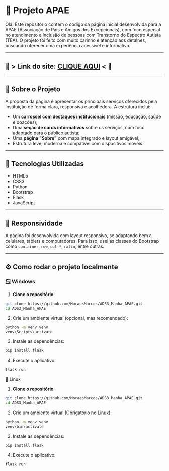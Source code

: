 # 💙 Projeto APAE

Olá! Este repositório contém o código da página inicial desenvolvida para a APAE (Associação de Pais e Amigos dos Excepcionais), com foco especial no atendimento e inclusão de pessoas com Transtorno do Espectro Autista (TEA). O projeto foi feito com muito carinho e atenção aos detalhes, buscando oferecer uma experiência acessível e informativa.

---
## 💙 > Link do site: [CLIQUE AQUI](https://ads3-manha-apae-1.onrender.com/) < 💙

---

## 🧠 Sobre o Projeto

A proposta da página é apresentar os principais serviços oferecidos pela instituição de forma clara, responsiva e acolhedora. A estrutura inclui:

- Um **carrossel com destaques institucionais** (missão, educação, saúde e doações);
- Uma **seção de cards informativos** sobre os serviços, com foco adaptado para o público autista;
- Uma **página "Sobre"** com mapa integrado e layout amigável;
- Estrutura leve, moderna e compatível com dispositivos móveis.

---

## 🔧 Tecnologias Utilizadas

- HTML5
- CSS3
- Python
- Bootstrap
- Flask
- JavaScript

---

## 📱 Responsividade

A página foi desenvolvida com layout responsivo, se adaptando bem a celulares, tablets e computadores. Para isso, usei as classes do Bootstrap como `container`, `row`, `col-*`, `ratio`, entre outras.

---

## ⚙️ Como rodar o projeto localmente

### 🪟 Windows

1. **Clone o repositório**:

```Bash
git clone https://github.com/MoraesMarcos/ADS3_Manha_APAE.git
cd ADS3_Manha_APAE
```

2. Crie um ambiente virtual (opcional, mas recomendado):

```bash
python -m venv venv
venv\Scripts\activate
```

3. Instale as dependências:

```bash
pip install flask
```

4. Execute o aplicativo:

```bash
flask run
```

🐧 Linux
1. **Clone o repositório**:

```Bash
git clone https://github.com/MoraesMarcos/ADS3_Manha_APAE.git
cd ADS3_Manha_APAE
```

2. Crie um ambiente virtual (Obrigatório no Linux):

```Bash
python -m venv venv
venv\bin\activate
```

3. Instale as dependências:

```bash
pip install flask
```

4. Execute o aplicativo:

```bash
flask run
```
